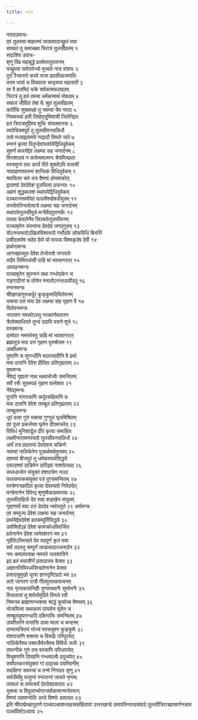 ```yaml
---
title: ०२५

---
```

नारदउवाच-  
एवं तुलस्या माहात्म्यं त्वत्प्रसादाच्छ्रुतं मया  
साम्प्रतं तु समाचक्ष्व त्रिरात्रं तुलसीव्रतम् १  
सदाशिव उवाच-  
शृणु विप्र महाबुद्धे व्रतमेतत्पुरातनम्  
यच्छ्रुत्वा सर्वपापेभ्यो मुच्यते नात्र संशयः २  
पुरा रैभ्यन्तरे कल्पे राजा ह्यासीत्प्रजापतिः  
तस्य भार्या च विख्याता चन्द्ररूपा महासती ३  
सा वै व्रतमिदं चक्रे सर्वकामफलप्रदम्  
त्रिरात्रं तु व्रतं तस्या धर्मकामार्थ मोक्षदम् ४  
सफलं जीवितं तेषां यैः श्रुतं तुलसीव्रतम्  
कार्तिके शुक्लपक्षे तु नवम्यां चैव नारद ५  
नियमस्थो व्रती तिष्ठेद्भूमिशायी जितेन्द्रियः  
व्रतं त्रिरात्रमुद्दिश्य शुचिः संयतमानसः ६  
स्वपेन्नियमपूर्वं तु तुलसीवनसन्निधौ  
ततो मध्याह्नसमये नद्यादौ विमले जले ७  
स्नानं कृत्वा पितॄन्देवांस्तर्पयेद्विधिपूर्वकम्  
सुवर्णं कारयेद्देवं लक्ष्म्या सह जनार्दनम् ८  
वित्तशाठ्यं न कर्तव्यमात्मनः श्रेयमिच्छता  
वस्त्रयुग्मं ततः कार्यं पीते शुक्लेऽपि वाससी  
नवग्रहाणामारम्भं शान्तिकं विधिपूर्वकम् ९  
श्रपयित्वा चरुं तत्र वैष्णवं होममाचरेत्  
द्वादश्यां देवदेवेशं पूजयित्वा प्रयत्नतः १०  
अव्रणं शुद्धकलशं स्थापयेद्विधिपूर्वकम्  
पञ्चरत्नसमोपेतं पल्लवैश्चोषधीयुतम् ११  
तस्योपरिन्यसेत्पात्रे लक्ष्म्या सह जनार्दनम्  
स्थापयेत्तुलसीमूले मन्त्रैर्वेदपुराणकैः १२  
पयसा केवलेनैव सिञ्चयेत्तुलसीवनम्  
पञ्चामृतेन संस्नाप्य देवदेवं जगद्गुरुम् १३  
योऽनन्तरूपोऽखिलविश्वरूपो गर्भोदके लोकविधिं बिभर्त्ति  
प्रसीदतामेष सदेव देवो यो मायया विश्वकृदेष देवी १४  
प्रार्थनामन्त्रः  
आगच्छाच्युत देवेश तेजोराशे जगत्पते  
सदैव तिमिरध्वंसी पाहि मां भवसागरात् १५  
आवाहनमन्त्रः  
पञ्चामृतेन सुस्नानं तथा गन्धोदकेन च  
गङ्गादीनां च तोयेन स्नातोऽनन्तःप्रसीदतु १६  
स्नानमन्त्रः  
श्रीखण्डागुरुकर्पूरं कुङ्कुमादिविलेपनम्  
भक्त्या दत्तं मया देव लक्ष्म्या सह गृहाण वै १७  
विलेपनमन्त्रः  
नारायण नमस्तेऽस्तु नरकार्णवतारण  
त्रैलोक्याधिपते तुभ्यं ददामि वसने शुभे १८  
वस्त्रमन्त्रः  
दामोदर नमस्तेस्तु त्राहि मां भवसागरात्  
ब्रह्मसूत्रं मया दत्तं गृहाण पुरुषोत्तम १९  
उपवीतमन्त्रः  
पुष्पाणि च सुगन्धीनि मालत्यादीनि वै प्रभो  
मया दत्तानि देवेश प्रीतितः प्रतिगृह्यताम् २०  
पुष्पमन्त्रः  
नैवेद्यं गृह्यतां नाथ भक्ष्यभोज्यैः समन्वितम्  
सर्वै रसैः सुसम्पन्नं गृहाण परमेश्वर २१  
नैवेद्यमन्त्रः  
पूगानि नागपत्राणि कर्पूरसहितानि च  
मया दत्तानि देवेश ताम्बूलं प्रतिगृह्यताम् २२  
ताम्बूलमन्त्रः  
धूपं दत्वा गुरुं भक्त्या गुग्गुलं घृतमिश्रितम्  
एवं पूजा प्रकर्त्तव्या घृतेन दीपमाचरेत् २३  
विविधं मुनिशार्दूल दीपं कृत्वा समाहितः  
लक्ष्मीनारायणस्याग्रे तुलसीवनसन्निधौ २४  
अर्घं तत्र प्रदातव्यं देवदेवाय चक्रिणे  
नवम्यां नालिकेरेण पुत्रार्थमर्घमुत्तमम् २५  
दशम्यां बीजपूरं तु धर्मकामार्थसिद्धये  
एकादश्यां दाडिमेन दारिद्र्यं नाशयेत्सदा २६  
सप्तधान्येन संयुक्तं वंशपात्रेण नारद  
फलसप्तकसंयुक्तं पत्रं पूगसमन्वितम् २७  
वस्त्रेणाच्छादितं कृत्वा देवस्याग्रे निवेदयेत्  
मन्त्रेणानेन विपेन्द्र शृणुष्वैकाग्रमानसः २८  
तुलसीसहितो देव सदा शङ्खेन संयुतम्  
गृहाणार्घं मया दत्तं देवदेव नमोस्तुते २९ अर्घमन्त्रः  
एवं सम्पूज्य देवेशं लक्ष्म्या सह जनार्दनम्  
प्रार्थयेद्देवदेवेशं व्रतसम्पूर्तिसिद्धये ३०  
उपोषितोऽहं देवेश कामक्रोधविवर्जितः  
व्रतेनानेन देवेश त्वमेवशरणं मम ३१  
गृहीतेऽस्मिन्व्रते देव यदपूर्णं कृतं मया  
सर्वं तदस्तु सम्पूर्णं त्वत्प्रसादाज्जनार्दन ३२  
नमः कमलपत्राक्ष नमस्ते जलशायिने  
इदं व्रतं मयाचीर्णं प्रसादात्तव केशव ३३  
अज्ञानतिमिरध्वंसिन्व्रतेनानेन केशव  
प्रसादसुमुखो भूत्वा ज्ञानदृष्टिप्रदो भव ३४  
ततो जागरणं रात्रौ गीतपुस्तकवाचनम्  
नाद नृत्यकलाभिज्ञैः पुण्याख्यानैः सुभोभनैः ३५  
विभातायां तु शर्वर्यामुदिते विमले रवौ  
निमन्त्र्य ब्राह्मणान्भक्त्या श्राद्धं कुर्याच्च वैष्णवम् ३६  
भोजयित्वा यथाकामं पायसेन घृतेन च  
ताम्बूलपुष्पगन्धादि दक्षिणाभिः समन्वितम् ३७  
उपवीतानि वासांसि दत्वा मालां च चन्दनम्  
दाम्पत्यत्रितयं भोज्यं वस्त्रभूषण कुङ्कुमैः ३८  
वंशपात्राणि शक्त्या च विरूढैः परिपूरयेत्  
नालिकेरैश्च पक्वान्नैर्वस्त्रैश्च विविधैः फलैः ३९  
सपत्नीकं गुरुं तत्र वस्त्राणि परिधापयेत्  
विभूषणानि दिव्यानि गन्धमाल्यैः प्रपूजयेत् ४०  
सर्वोपस्करसंयुक्तां गां दद्याच्च पयस्विनीम्  
सदक्षिणां सवस्त्रां च तन्मे निगदतः शृणु ४१  
सर्वतीर्थेषु यत्पुण्यं स्नातानां जायते नृणाम्  
तत्फलं स लभेत्सर्वं देवदेवप्रसादतः ४२  
भुक्त्वा च विपुलान्भोगान्सर्वकामान्मनोरमान्  
वैष्णवं पदमाप्नोति अन्ते विष्णोः प्रसादतः ४३  
इति श्रीपाद्मेमहापुराणे पञ्चपञ्चाशत्सहस्रसंहितायां उत्तरखण्डे उमापतिनारदसंवादे तुलसीत्रिरात्रव्रतवर्णनन्नाम पञ्चविंशोऽध्यायः २५